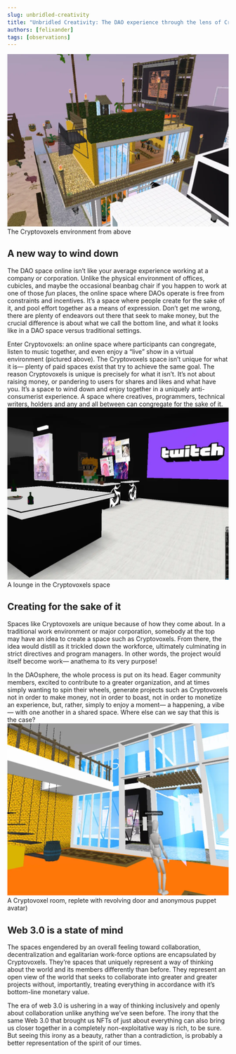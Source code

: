 ```yaml
---
slug: unbridled-creativity
title: "Unbridled Creativity: The DAO experience through the lens of Cryptovoxels"
authors: [felixander]
tags: [observations]
---
```

![](image.webp)The Cryptovoxels environment from above
## A new way to wind down

The DAO space online isn’t like your average experience working at a company or corporation. Unlike the physical environment of offices, cubicles, and maybe the occasional beanbag chair if you happen to work at one of those *fun* places, the online space where DAOs operate is free from constraints and incentives. It’s a space where people create for the sake of it, and pool effort together as a means of expression. Don’t get me wrong, there are plenty of endeavors out there that seek to make money, but the crucial difference is about what we call the bottom line, and what it looks like in a DAO space versus traditional settings.

Enter Cryptovoxels: an online space where participants can congregate, listen to music together, and even enjoy a “live” show in a virtual environment (pictured above). The Cryptovoxels space isn’t unique for what it is— plenty of paid spaces exist that try to achieve the same goal. The reason Cryptovoxels is unique is precisely for what it isn’t. It’s not about raising money, or pandering to users for shares and likes and what have you. It’s a space to wind down and enjoy together in a uniquely anti-consumerist experience. A space where creatives, programmers, technical writers, holders and any and all between can congregate for the sake of it.
![](image-1.webp)A lounge in the Cryptovoxels space
## Creating for the sake of it

Spaces like Cryptovoxels are unique because of how they come about. In a traditional work environment or major corporation, somebody at the top may have an idea to create a space such as Cryptovoxels. From there, the idea would distill as it trickled down the workforce, ultimately culminating in strict directives and program managers. In other words, the project would itself become work— anathema to its very purpose!

In the DAOsphere, the whole process is put on its head. Eager community members, excited to contribute to a greater organization, and at times simply wanting to spin their wheels, generate projects such as Cryptovoxels not in order to make money, not in order to boast, not in order to monetize an experience, but, rather, simply to enjoy a moment— a happening, a vibe— with one another in a shared space. Where else can we say that this is the case?
![](image-2.webp)A Cryptovoxel room, replete with revolving door and anonymous puppet avatar)
## Web 3.0 is a state of mind

The spaces engendered by an overall feeling toward collaboration, decentralization and egalitarian work-force options are encapsulated by Cryptovoxels. They’re spaces that uniquely represent a way of thinking about the world and its members differently than before. They represent an open view of the world that seeks to collaborate into greater and greater projects without, importantly, treating everything in accordance with it’s bottom-line monetary value.

The era of web 3.0 is ushering in a way of thinking inclusively and openly about collaboration unlike anything we’ve seen before. The irony that the same Web 3.0 that brought us NFTs of just about everything can also bring us closer together in a completely non-exploitative way is rich, to be sure. But seeing this irony as a beauty, rather than a contradiction, is probably a better representation of the spirit of our times.
